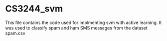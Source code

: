 # CS3244_svm
This file contains the code used for implmenting svm with active learning.
It was used to classify spam and ham SMS messages from the dataset spam.csv
